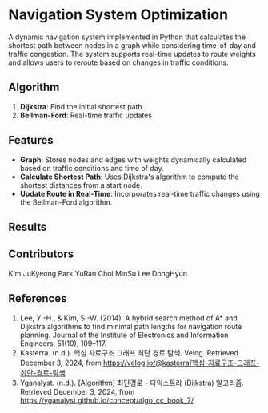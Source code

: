 # Navigation System Optimization
A dynamic navigation system implemented in Python that calculates the shortest path between nodes in a graph while considering time-of-day and traffic congestion. The system supports real-time updates to route weights and allows users to reroute based on changes in traffic conditions.

## Algorithm
1. **Dijkstra**: Find the initial shortest path
2. **Bellman-Ford**: Real-time traffic updates

## Features
- **Graph**: Stores nodes and edges with weights dynamically calculated based on traffic conditions and time of day.
- **Calculate Shortest Path**: Uses Dijkstra's algorithm to compute the shortest distances from a start node.
- **Update Route in Real-Time**: Incorporates real-time traffic changes using the Bellman-Ford algorithm.

## Results

## Contributors
Kim JuKyeong
Park YuRan
Choi MinSu
Lee DongHyun

## References
1. Lee, Y.-H., & Kim, S.-W. (2014). A hybrid search method of A* and Dijkstra algorithms to find minimal path lengths for navigation route planning. Journal of the Institute of Electronics and Information Engineers, 51(10), 109–117.
2. Kasterra. (n.d.). 핵심 자료구조 그래프 최단 경로 탐색. Velog. Retrieved December 3, 2024, from https://velog.io/@kasterra/핵심-자료구조-그래프-최단-경로-탐색
3. Yganalyst. (n.d.). [Algorithm] 최단경로 - 다익스트라 (Dijkstra) 알고리즘. Retrieved December 3, 2024, from https://yganalyst.github.io/concept/algo_cc_book_7/

